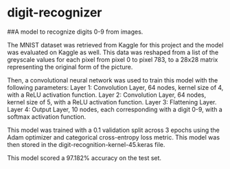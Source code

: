 # digit-recognizer
 
##A model to recognize digits 0-9 from images.

The MNIST dataset was retrieved from Kaggle for this project and the model was evaluated on Kaggle as well.
This data was reshaped from a list of the greyscale values for each pixel from pixel 0 to pixel 783, to a 28x28 matrix representing the original form of the picture. 

Then, a convolutional neural network was used to train this model with the following parameters:
Layer 1: Convolution Layer, 64 nodes, kernel size of 4, with a ReLU activation function.
Layer 2: Convolution Layer, 64 nodes, kernel size of 5, with a ReLU activation function.
Layer 3: Flattening Layer.
Layer 4: Output Layer, 10 nodes, each corresponding with a digit 0-9, with a softmax activation function.

This model was trained with a 0.1 validation split across 3 epochs using the Adam optimizer and categorical cross-entropy loss metric. This model was then stored in the digit-recognition-kernel-45.keras file.

This model scored a 97.182% accuracy on the test set.

